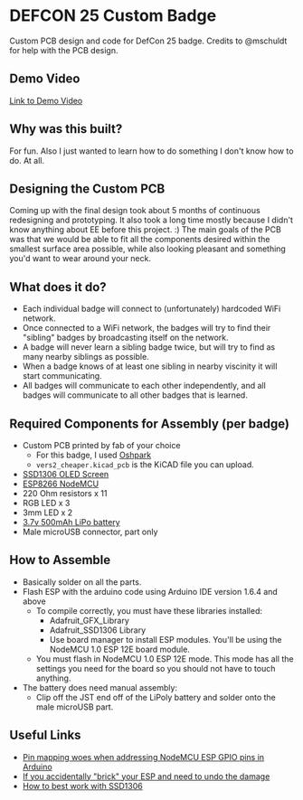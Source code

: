 # DEFCON 25 Custom Badge
Custom PCB design and code for DefCon 25 badge.
Credits to @mschuldt for help with the PCB design.

## Demo Video
[Link to Demo Video](https://www.youtube.com/edit?o=U&video_id=TrFcW3AFYnM)

## Why was this built?
For fun. Also I just wanted to learn how to do something I don't know how to do. At all.

## Designing the Custom PCB
Coming up with the final design took about 5 months of continuous redesigning and prototyping.
It also took a long time mostly because I didn't know anything about EE before this project. :)
The main goals of the PCB was that we would be able to fit all the components desired within
the smallest surface area possible, while also looking pleasant and something you'd want to
wear around your neck.


## What does it do?
- Each individual badge will connect to (unfortunately) hardcoded WiFi network.
- Once connected to a WiFi network, the badges will try to find their "sibling" badges by broadcasting itself on the network.
- A badge will never learn a sibling badge twice, but will try to find as many nearby siblings as possible.
- When a badge knows of at least one sibling in nearby viscinity it will start communicating.
- All badges will communicate to each other independently, and all badges will communicate to all other badges that is learned.


## Required Components for Assembly (per badge)
- Custom PCB printed by fab of your choice
  - For this badge, I used [Oshpark](https://oshpark.com/)
  - `vers2_cheaper.kicad_pcb` is the KiCAD file you can upload.
- [SSD1306 OLED Screen](https://www.amazon.com/gp/your-account/order-history?ie=UTF8&ref_=ya_d_c_yo&)
- [ESP8266 NodeMCU](https://www.amazon.com/gp/product/B010O1G1ES/ref=oh_aui_detailpage_o07_s00?ie=UTF8&psc=1)
- 220 Ohm resistors x 11
- RGB LED x 3
- 3mm LED x 2
- [3.7v 500mAh LiPo battery](https://www.adafruit.com/product/1578)
- Male microUSB connector, part only


## How to Assemble
- Basically solder on all the parts.
- Flash ESP with the arduino code using Arduino IDE version 1.6.4 and above
  - To compile correctly, you must have these libraries installed:
    - Adafruit_GFX_Library
    - Adafruit_SSD1306 Library 
    - Use board manager to install ESP modules. You'll be using the NodeMCU 1.0 ESP 12E board module.
  - You must flash in NodeMCU 1.0 ESP 12E mode. This mode has all the settings you need for the board so you should not have to touch anything.
- The battery does need manual assembly:
  - Clip off the JST end off of the LiPoly battery and solder onto the male microUSB part. 


## Useful Links
- [Pin mapping woes when addressing NodeMCU ESP GPIO pins in Arduino](https://github.com/esp8266/Arduino/issues/584)
- [If you accidentally "brick" your ESP and need to undo the damage](https://github.com/espressif/esptool/issues/213)
- [How to best work with SSD1306](http://arduino-er.blogspot.com/2016/04/nodemcu-esp8266-to-display-on-128x64.html)

